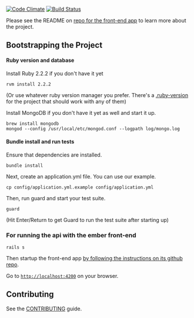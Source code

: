 [![Code Climate](https://codeclimate.com/github/oliverbarnes/participate-api/badges/gpa.svg)](https://codeclimate.com/github/oliverbarnes/participate-api)
[![Build Status](https://travis-ci.org/oliverbarnes/participate-api.svg?branch=master)](https://travis-ci.org/oliverbarnes/participate-api)

Please see the README on [repo for the front-end app](https://github.com/oliverbarnes/participate) to learn more about the project.

## Bootstrapping the Project


#### Ruby version and database

Install Ruby 2.2.2 if you don't have it yet

```
rvm install 2.2.2
```

(Or use whatever ruby version manager you prefer. There's a [.ruby-version](.ruby-version) for the project that should work with any of them)

Install MongoDB if you don't have it yet as well and start it up.

```
brew install mongodb
mongod --config /usr/local/etc/mongod.conf --logpath log/mongo.log
```

#### Bundle install and run tests

Ensure that dependencies are installed.

```
bundle install
```

Next, create an application.yml file. You can use our example.

```
cp config/application.yml.example config/application.yml
```

Then, run guard and start your test suite.

```
guard
```

(Hit Enter/Return to get Guard to run the test suite after starting up)

### For running the api with the ember front-end

```
rails s
```

Then startup the front-end app [by following the instructions on its github repo](http://github.com/oliverbarnes/participate).

Go to [`http://localhost:4200`](http://localhost:4200) on your browser.


## Contributing

See the [CONTRIBUTING](CONTRIBUTING.md) guide.
